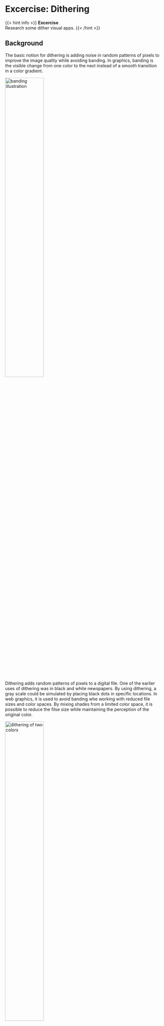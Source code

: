 # Excercise: Dithering

{{< hint info >}}
**Excercise**  
Research some dither visual apps.
{{< /hint >}}

## Background
The basic notion for dithering is adding noise in random patterns of pixels to improve the image quality while avoiding banding. In graphics, banding is the visible change from one color to the next instead of a smooth transition in a color gradient.

<img src="https://upload.wikimedia.org/wikipedia/commons/9/9a/Colour_banding_example01.png" alt="banding illustration" style="width: 50%;"/>

Dithering adds random patterns of pixels to a digital file. One of the earlier uses of dithering was in black and white newspapers. By using dithering, a gray scale could be simulated by placing black dots in specific locations. In web graphics, it is used to avoid banding whe working with reduced file sizes and color spaces. By mixing shades from a limited color space, it is possible to reduce the filse size while maintaining the perception of the original color.

<img src="https://webstyleguide.com/wsg2/graphics/graphics/7.09.gif" alt="dithering of two colors" style="width: 50%;"/>

When used to reduce banding, the color gradient can be preserved even if in the reduced color space. The first image hasn't been dithered and the banding is clearly visible:

<video src="https://www.lifewire.com/thmb/47MwVaMey8iW-a6XVVS3QRa4vpI=/650x0/filters:gifv(webm)/color-banding-b341416163364e6e9626c682f8db46c7.gif" alt="banded image" style="width: 50%;"></video>

Meanwhile, the second image is perceived as a smooth trasnstion between the colors:

<img src="https://www.lifewire.com/thmb/X0mFqgSpd7V4GbMuVqL_0PFtjFo=/650x0/filters:no_upscale():max_bytes(150000):strip_icc():format(webp)/color-gradient-7d2d8c622647490b9df9e24ea0ad0f67.jpg" alt="dithered image" style="width: 50%;"/>


Dithering also reduces the sharpness of the image, and may introduce a noticeable grainy pattern. This is specially significant when a full color image is dithered into a 216-color browser-safe palette. If the user has their display set to 256 colors, web browsers will dither the image colors into the 216-color browser-safe color pallette. This is a very rare occurace nowdays, but it is still important to remmeber that a small percentage of users will see the colors after dithering.

## Conclusions
Dithering is a very important tool in computer graphics. Understanding the limitations of the used color spaces and the display methods in which they are visualized is key for presenting a great version of your graphics to the greatest amount of users possible. For example, by adding dithered images to a website, both speed and accesaibility can be improved by using a smaller image file size that still preserves a significant amount of the color perception of the original.

## References

* [What Is Dithering in Image Processing?](https://www.lifewire.com/what-is-dithering-4686105) by Lisa Mildon, Lifewire
* [Dithering](https://webstyleguide.com/wsg2/graphics/dither.html), Web Style Guide
* [WHY YOUR WEBSITE SHOULD USE DITHERED IMAGES](https://endtimes.dev/why-you-should-dither-images/)
* [Colour Banding](https://en.wikipedia.org/wiki/Colour_banding)